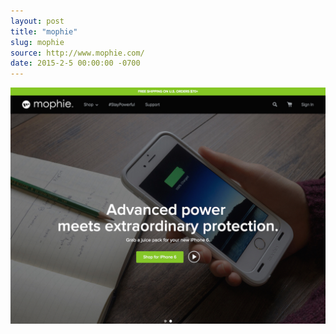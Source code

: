 ```yaml
---
layout: post 
title: "mophie"
slug: mophie
source: http://www.mophie.com/
date: 2015-2-5 00:00:00 -0700
---
```


<img src="/screenshots/mophie.jpg">
